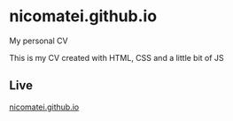 # nicomatei.github.io
My personal CV

This is my CV created with HTML, CSS and a little bit of JS

## Live

[nicomatei.github.io](https://nicomatei.github.io)
